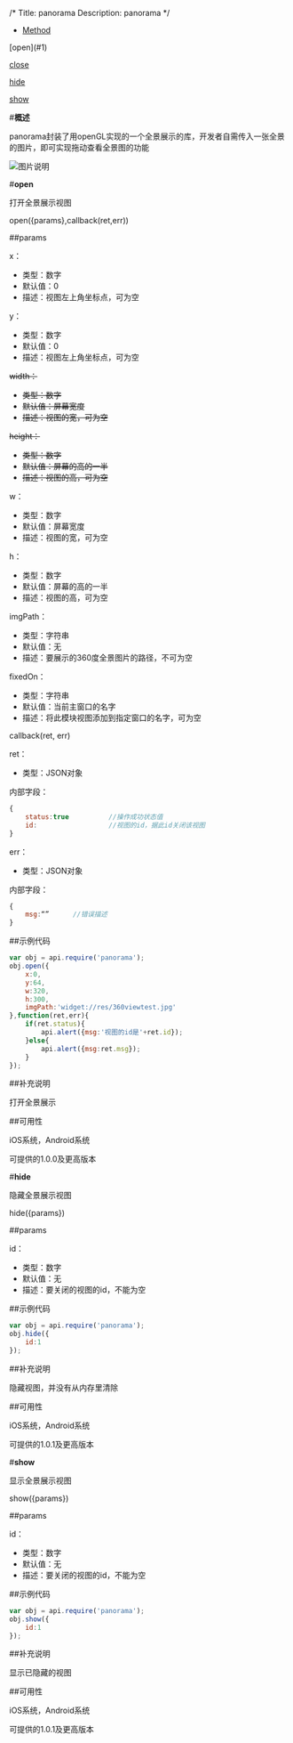 /*
Title: panorama
Description: panorama
*/

<ul id="tab" class="clearfix">
	<li class="active"><a href="#method-content">Method</a></li>
</ul>
<div id="method-content">

<div class="outline">
[open](#1)

[close](#2)

[hide](#3)

[show](#4)
</div>

#**概述**

panorama封装了用openGL实现的一个全景展示的库，开发者自需传入一张全景的图片，即可实现拖动查看全景图的功能

![图片说明](/img/docImage/panorama.jpg)

#**open**<div id="1"></div>

打开全景展示视图

open({params},callback(ret,err))

##params


x：

- 类型：数字
- 默认值：0
- 描述：视图左上角坐标点，可为空

y：

- 类型：数字
- 默认值：0
- 描述：视图左上角坐标点，可为空

<del>width：</del>

- <del>类型：数字</del>
- <del>默认值：屏幕宽度</del>
- <del>描述：视图的宽，可为空</del>

<del>height：</del>

- <del>类型：数字</del>
- <del>默认值：屏幕的高的一半</del>
- <del>描述：视图的高，可为空</del>

w：

- 类型：数字
- 默认值：屏幕宽度
- 描述：视图的宽，可为空

h：

- 类型：数字
- 默认值：屏幕的高的一半
- 描述：视图的高，可为空

imgPath：

- 类型：字符串
- 默认值：无
- 描述：要展示的360度全景图片的路径，不可为空

fixedOn：

- 类型：字符串
- 默认值：当前主窗口的名字
- 描述：将此模块视图添加到指定窗口的名字，可为空


callback(ret, err)

ret：

- 类型：JSON对象

内部字段：

```js
{
	status:true          //操作成功状态值
	id:                  //视图的id，据此id关闭该视图
}
```

err：

- 类型：JSON对象

内部字段：

```js
{
	msg:“”		//错误描述
}
```

##示例代码

```js
var obj = api.require('panorama');
obj.open({
	x:0,
	y:64,
	w:320,
	h:300,
	imgPath:'widget://res/360viewtest.jpg'
},function(ret,err){
	if(ret.status){
		api.alert({msg:'视图的id是'+ret.id});
	}else{
		api.alert({msg:ret.msg});
	}
});
```

##补充说明

打开全景展示

##可用性

iOS系统，Android系统

可提供的1.0.0及更高版本


#**hide**<div id="3"></div>

隐藏全景展示视图

hide({params})

##params

id：

- 类型：数字
- 默认值：无
- 描述：要关闭的视图的id，不能为空

##示例代码

```js
var obj = api.require('panorama');
obj.hide({
	id:1
});
```

##补充说明

隐藏视图，并没有从内存里清除

##可用性

iOS系统，Android系统

可提供的1.0.1及更高版本

#**show**<div id="4"></div>

显示全景展示视图

show({params})

##params

id：

- 类型：数字
- 默认值：无
- 描述：要关闭的视图的id，不能为空

##示例代码

```js
var obj = api.require('panorama');
obj.show({
	id:1
});
```

##补充说明

显示已隐藏的视图

##可用性

iOS系统，Android系统

可提供的1.0.1及更高版本
